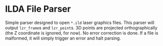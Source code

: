 ILDA File Parser
================

Simple parser designed to open `*.ild` laser graphics files. This parser will output `lzr_frame`s and `lzr_point`s. 3D points are projected orthographically (the Z coordinate is ignored, for now). No error correction is done. If a file is malformed, it will simply trigger an error and halt parsing.
